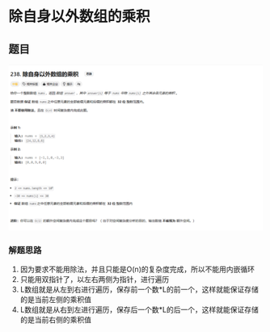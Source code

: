 # 除自身以外数组的乘积

## 题目
![ProductExceptSelf.png](ProductExceptSelf.png)

### 解题思路
1. 因为要求不能用除法，并且只能是O(n)的复杂度完成，所以不能用内嵌循环
2. 只能用双指针了，以左右两侧为指针，进行遍历
3. L数组就是从左到右进行遍历，保存前一个数*L的前一个，这样就能保证存储的是当前左侧的乘积值
4. L数组就是从右到左进行遍历，保存后一个数*L的后一个，这样就能保证存储的是当前右侧的乘积值

